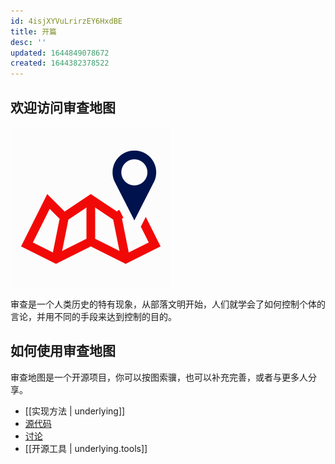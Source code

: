 ```yaml
---
id: 4isjXYVuLrirzEY6HxdBE
title: 开篇
desc: ''
updated: 1644849078672
created: 1644382378522
---
```

## 欢迎访问审查地图

![](/assets/images/logo.png)

审查是一个人类历史的特有现象，从部落文明开始，人们就学会了如何控制个体的言论，并用不同的手段来达到控制的目的。


## 如何使用审查地图

审查地图是一个开源项目，你可以按图索骥，也可以补充完善，或者与更多人分享。

- [[实现方法 | underlying]]     
- [源代码](https://github.com/China-Digital-Times-CDT/censorshipgraph)
- [讨论](https://github.com/China-Digital-Times-CDT/censorshipgraph/issues)
- [[开源工具 | underlying.tools]]
